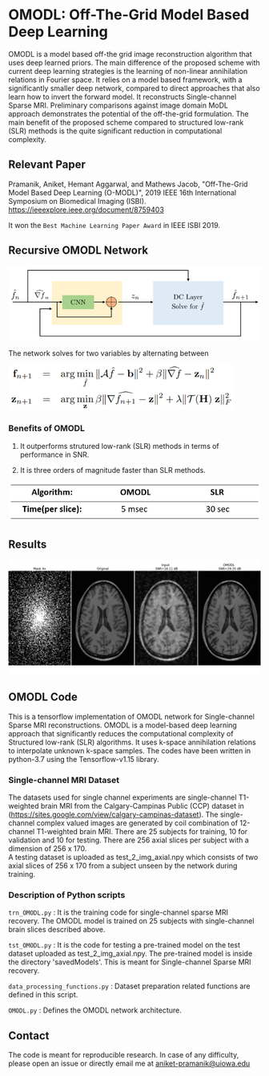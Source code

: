 # OMODL: Off-The-Grid Model Based Deep Learning
OMODL is a model based off-the grid image reconstruction algorithm that uses deep learned priors. The main difference of the proposed scheme with current deep learning strategies is the learning of non-linear annihilation relations in Fourier space. It relies on a model based framework, with a significantly smaller deep network, compared to direct approaches that also learn how to invert the forward model. It reconstructs Single-channel Sparse MRI. Preliminary comparisons against image domain MoDL approach demonstrates the potential of the off-the-grid formulation. The main benefit of the proposed scheme compared to structured low-rank (SLR) methods is the quite significant reduction in computational complexity.

## Relevant Paper
Pramanik, Aniket, Hemant Aggarwal, and Mathews Jacob, "Off-The-Grid Model Based Deep Learning (O-MODL)", 2019 IEEE 16th International Symposium on Biomedical Imaging (ISBI). https://ieeexplore.ieee.org/document/8759403 

It won the ```Best Machine Learning Paper Award``` in IEEE ISBI 2019.
 
## Recursive OMODL Network
<img src="omodl.png"  title="hover text">

The network solves for two variables by alternating between

<img src="alternating_steps.png"  title="hover text" width="450px">

### Benefits of OMODL
1. It outperforms strutured low-rank (SLR) methods in terms of performance in SNR.

2. It is three orders of magnitude faster than SLR methods.
<img src="time_complexity.png"  title="hover text" width="600px">

## Results
<img src="axial_slice.png"  title="hover text">

## OMODL Code
This is a tensorflow implementation of OMODL network for Single-channel Sparse MRI reconstructions. OMODL is a model-based deep learning approach that significantly reduces the computational complexity of Structured low-rank (SLR) algorithms. It uses k-space annihilation relations to interpolate unknown k-space samples. The codes have been written in python-3.7 using the Tensorflow-v1.15 library.

### Single-channel MRI Dataset
The datasets used for single channel experiments are single-channel T1-weighted brain MRI from the Calgary-Campinas Public (CCP) dataset in (https://sites.google.com/view/calgary-campinas-dataset). The single-channel complex valued images are generated by coil combination of 12-channel T1-weighted brain MRI. There are 25 subjects for training, 10 for validation and 10 for testing. There are 256 axial slices per subject with a dimension of 256 x 170.\
A testing dataset is uploaded as test_2_img_axial.npy which consists of two axial slices of 256 x 170 from a subject unseen by the network during training. 

### Description of Python scripts

```trn_OMODL.py``` : It is the training code for single-channel sparse MRI recovery. The OMODL model is trained on 25 subjects with single-channel brain slices described above.

```tst_OMODL.py``` : It is the code for testing a pre-trained model on the test dataset uploaded as test_2_img_axial.npy. The pre-trained model is inside the directory 'savedModels'. This is meant for Single-channel Sparse MRI recovery. 

```data_processing_functions.py``` : Dataset preparation related functions are defined in this script.

```OMODL.py``` : Defines the OMODL network architecture. 

## Contact
The code is meant for reproducible research. In case of any difficulty, please open an issue or directly email me at aniket-pramanik@uiowa.edu 

